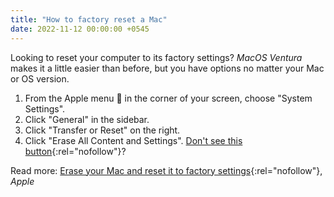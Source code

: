```yaml
---
title: "How to factory reset a Mac"
date: 2022-11-12 00:00:00 +0545
---
```


Looking to reset your computer to its factory settings? _MacOS Ventura_ makes it a little easier than before, but you have options no matter your Mac or OS version.

1. From the Apple menu  in the corner of your screen, choose "System Settings".
2. Click "General" in the sidebar.
3. Click "Transfer or Reset" on the right.
4. Click "Erase All Content and Settings". [Don't see this button](https://support.apple.com/en-us/HT212749#dontseeit){:rel="nofollow"}?

Read more: [Erase your Mac and reset it to factory settings](https://support.apple.com/en-us/HT212749){:rel="nofollow"}, _Apple_
